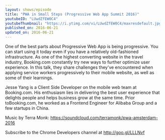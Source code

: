 ```yaml
---
layout: shows/episode
title: "PWA in Small Steps (Progressive Web App Summit 2016)"
youtubeID: "LUwdZfEW0C4"
youtubeThumbnail: "https://i.ytimg.com/vi/LUwdZfEW0C4/maxresdefault.jpg"
published_on: 2016-06-21
updated_on: 2016-06-21
---
```


One of the best parts about Progressive Web App is being progressive. You can start using it today even if you have a relatively old-fashioned infrastructure. As one of the highest converting website in the travel industry, Booking.com constantly try new ways to further optimize user experience. In this talk, they share challenges they've encountered when applying service workers progressively to their mobile website, as well as some of their learnings.

Jesse Yang is a Client Side Developer on the mobile web team at Booking.com. His enthusiasm lies in delivering the best user experience that delights people and helps business grow at the same time. Prior toBooking.com, he worked as a Frontend Engineer for Alibaba Group and a few startups in China.

Music by Terra Monk: https://soundcloud.com/terramonk/pwa-amsterdam-2016

Subscribe to the Chrome Developers channel at http://goo.gl/LLLNvf
